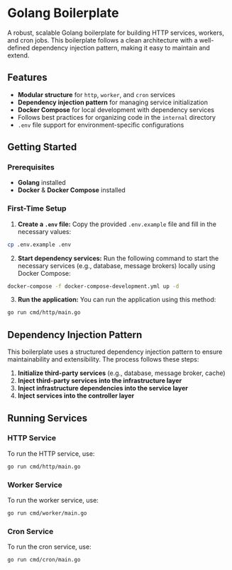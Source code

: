 # Golang Boilerplate
A robust, scalable Golang boilerplate for building HTTP services, workers, and cron jobs. This boilerplate follows a clean architecture with a well-defined dependency injection pattern, making it easy to maintain and extend.

## Features
- **Modular structure** for `http`, `worker`, and `cron` services
- **Dependency injection pattern** for managing service initialization
- **Docker Compose** for local development with dependency services
- Follows best practices for organizing code in the `internal` directory
- `.env` file support for environment-specific configurations

## Getting Started

### Prerequisites
- **Golang** installed
- **Docker** & **Docker Compose** installed

### First-Time Setup
1. **Create a `.env` file:**
Copy the provided `.env.example` file and fill in the necessary values:
```bash
cp .env.example .env
```
2. **Start dependency services:**
Run the following command to start the necessary services (e.g., database, message brokers) locally using Docker Compose:
```bash
docker-compose -f docker-compose-development.yml up -d
```
3. **Run the application:**
You can run the application using this method:
```bash
go run cmd/http/main.go
```

## Dependency Injection Pattern
This boilerplate uses a structured dependency injection pattern to ensure maintainability and extensibility. The process follows these steps:
1. **Initialize third-party services** (e.g., database, message broker, cache)
2. **Inject third-party services into the infrastructure layer**
3. **Inject infrastructure dependencies into the service layer**
4. **Inject services into the controller layer**

## Running Services
### HTTP Service
To run the HTTP service, use:
```bash
go run cmd/http/main.go
```
### Worker Service
To run the worker service, use:
```bash
go run cmd/worker/main.go
```
### Cron Service
To run the cron service, use:
```bash
go run cmd/cron/main.go
```